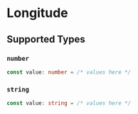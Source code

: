 # Longitude


## Supported Types

### `number`

```typescript
const value: number = /* values here */
```

### `string`

```typescript
const value: string = /* values here */
```

